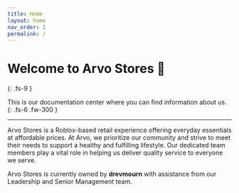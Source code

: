 ```yaml
---
title: Home
layout: home
nav_order: 1
permalink: /
---
```


# Welcome to Arvo Stores 👋
{: .fs-9 }

This is our documentation center where you can find information about us.
{: .fs-6 .fw-300 }

---

Arvo Stores is a Roblox-based retail experience offering everyday essentials at affordable prices. At Arvo, we prioritize our community and strive to meet their needs to support a healthy and fulfilling lifestyle. Our dedicated team members play a vital role in helping us deliver quality service to everyone we serve.

Arvo Stores is currently owned by **drevmourn** with assistance from our Leadership and Senior Management team.
